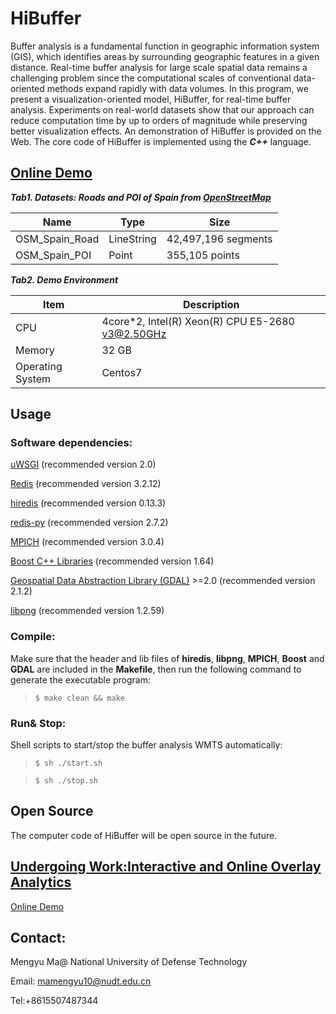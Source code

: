 # HiBuffer
Buffer analysis is a fundamental function in geographic information system (GIS), which identifies areas by
surrounding geographic features in a given distance. Real-time buffer analysis for large scale spatial data remains a challenging problem since the computational scales of conventional data-oriented methods expand rapidly with data volumes. In this program, we present a visualization-oriented model, HiBuffer, for real-time buffer analysis. Experiments on real-world datasets show that our approach can reduce computation time by up to orders of magnitude while preserving better visualization effects. An demonstration of HiBuffer is provided on the Web. The core code of HiBuffer is implemented using the ***C++*** language.



## [Online Demo](http://www.higis.org.cn:8080/hibuffer/) 

***Tab1. Datasets: Roads and POI of Spain from [OpenStreetMap](https://download.geofabrik.de/europe/spain-latest.osm.pbf)***

| Name           | Type       | Size                |
| -------------- | ---------- | ------------------- |
| OSM_Spain_Road | LineString | 42,497,196 segments |
| OSM_Spain_POI  | Point      | 355,105 points      |

***Tab2.  Demo Environment***

| Item             | Description                                      |
| ---------------- | ------------------------------------------------ |
| CPU              | 4core*2, Intel(R) Xeon(R) CPU E5-2680 v3@2.50GHz |
| Memory           | 32 GB                                            |
| Operating System | Centos7                                          |



## Usage

### Software dependencies:

[uWSGI](https://uwsgi-docs.readthedocs.io/en/latest/Install.html) (recommended version 2.0)

[Redis](https://redis.io) (recommended version 3.2.12)

[hiredis](https://github.com/redis/hiredis) (recommended version 0.13.3)

[redis-py](https://redislabs.com/lp/python-redis/) (recommended version 2.7.2)

[MPICH](http://www.mpich.org/) (recommended version 3.0.4)

[Boost C++ Libraries](https://www.boost.org/) (recommended version 1.64)

[Geospatial Data Abstraction Library (GDAL)](http://www.gdal.org/) >=2.0 (recommended version 2.1.2)

[libpng](http://www.libpng.org/pub/png//libpng.html) (recommended version 1.2.59)



### Compile:

Make sure that the header and lib files of **hiredis**, **libpng**, **MPICH**, **Boost** and **GDAL** are included in the **Makefile**, then run the following command to generate the executable program:

> ```shell
> $ make clean && make
> ```



### Run& Stop:

Shell scripts to start/stop the buffer analysis WMTS automatically:

> ```shell
> $ sh ./start.sh
> ```

> ```shell
> $ sh ./stop.sh
> ```



## Open Source

The computer code of HiBuffer will be open source in the future. 

## [Undergoing Work:Interactive and Online Overlay Analytics](https://github.com/MemoryMmy/HiOverlay)

[Online Demo](http://www.higis.org.cn:8080/hioverlay/) 

## Contact:

Mengyu Ma@ National University of Defense Technology

Email: mamengyu10@nudt.edu.cn

Tel:+8615507487344
